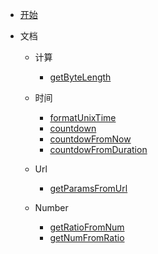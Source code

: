 - [开始](/)

- 文档

  - 计算

    - [getByteLength](doc/calc/getByteLength)

  - 时间

    - [formatUnixTime](doc/time/formatUnixTime)
    - [countdown](doc/time/countdown)
    - [countdowFromNow](doc/time/countdownFromNow)
    - [countdowFromDuration](doc/time/countdownFromDuration)

  - Url

    - [getParamsFromUrl](doc/url/getParamsFromUrl)

  - Number
    - [getRatioFromNum](doc/number/getRatioFromNum)
    - [getNumFromRatio](doc/number/getNumFromRatio)

